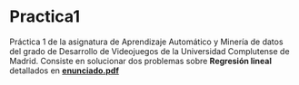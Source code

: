 # Practica1
Práctica 1 de la asignatura de Aprendizaje Automático y Minería de datos del grado de Desarrollo de Videojuegos de la Universidad Complutense de Madrid. Consiste en solucionar dos problemas sobre **Regresión lineal** detallados en [**enunciado.pdf**](https://github.com/Aprendizaje-Automatico-2021/Practica1/blob/main/enunciado.pdf)
